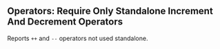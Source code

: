 ## Operators: Require Only Standalone Increment And Decrement Operators

Reports `++` and `--` operators not used standalone.

